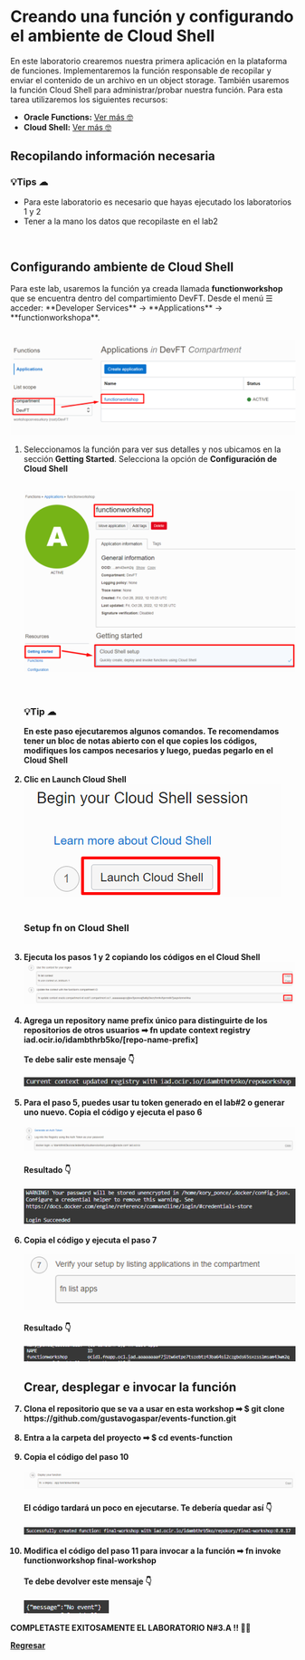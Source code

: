 <h1>Creando una función y configurando el ambiente de Cloud Shell</h1>
<p>
    En este laboratorio crearemos nuestra primera aplicación en la plataforma de funciones. Implementaremos la función
    responsable de recopilar y enviar el contenido de un archivo en un object storage. También usaremos la función Cloud
    Shell para administrar/probar nuestra función. Para esta tarea utilizaremos los siguientes recursos:
</p>
<ul>
    <li><b>Oracle Functions:</b> <a
            href="https://docs.oracle.com/es-ww/iaas/Content/Functions/Concepts/functionshowitworks.htm">Ver más
            &#129299;</a></li>
    <li><b>Cloud Shell:</b> <a href="https://docs.oracle.com/es-ww/iaas/Content/API/Concepts/cloudshellintro.htm">Ver
            más
            &#129299;</a></li>
</ul>

<h2>Recopilando información necesaria</h2>
<p>
<h3>&#128161;Tips &#9729;</h3>
<ul>
    <li>Para este laboratorio es necesario que hayas ejecutado los laboratorios 1 y 2</li>
    <li>Tener a la mano los datos que recopilaste en el lab2</li>
</ul>

</p>
<br>
<h2>Configurando ambiente de Cloud Shell</h2>
<p>Para este lab, usaremos la función ya creada llamada <b>functionworkshop</b> que se encuentra dentro del
    compartimiento DevFT. Desde el menú ☰ acceder: **Developer Services** → **Applications** → **functionworkshopa**.
</p>
<br>
<img src="/Lab 3/images/image13.png" alt="img13">
<br>
<ol>
    <li>
        <p>Seleccionamos la función para ver sus detalles y nos ubicamos en la sección <b>Getting Started</b>.
            Selecciona la opción de <b>Configuración de Cloud Shell</p>
        <br>
        <img src="/Lab 3/images/Screenshot_5.png" alt="img5">
        <br>
    </li>
    <br>
    <br>
    <h3>&#128161;Tip &#9729;</h3>
    En este paso ejecutaremos algunos comandos. Te recomendamos tener un bloc de notas abierto con el que copies los
    códigos, modifiques los campos necesarios y luego, puedas pegarlo en el Cloud Shell
    <br>
    <br>
    <li>Clic en <b>Launch Cloud Shell</b>
        <br>
        <img src="/Lab 3/images/Screenshot_6.png" alt="img6">
    </li>
    <br>
    <h3>Setup fn on Cloud Shell</h3>
    <br>
    <li>Ejecuta los pasos 1 y 2 copiando los códigos en el Cloud Shell
        <br>
        <img src="/Lab 3/images/Screenshot_7.png" alt="img7">
        <br>
    </li>
    <br>
    <li>Agrega un repository name prefix único para distinguirte de los repositorios de otros usuarios &#10145; fn
        update context registry iad.ocir.io/idambthrb5ko/<b>[repo-name-prefix]</b>
        <br>
        <br>
        Te debe salir este mensaje &#128071;
        <br>
        <br>
        <img src="/Lab 3/images/Screenshot_8.png" alt="img8">
        <br>
    </li>
    <br>
    <li>Para el paso 5, puedes usar tu token generado en el lab#2 o generar uno nuevo. Copia el código y ejecuta el paso
        6
        <br>
        <br>
        <img src="/Lab 3/images/Screenshot_9.png" alt="img9">
        <br>
        <h4>Resultado &#128071</h4>
        <img src="/Lab 3/images/Screenshot_10.png" alt="img10">
        <br>
    </li>
    <br>
    <li>Copia el código y ejecuta el paso 7
        <br>
        <br>
        <img src="/Lab 3/images/Screenshot_11.png" alt="img11">
        <br>
        <h4>Resultado &#128071</h4>
        <img src="/Lab 3/images/Screenshot_12.png" alt="img12">
        <br>
    </li>
    <h2>Crear, desplegar e invocar la función </h2>
    <li>Clona el repositorio que se va a usar en esta workshop &#10145; $ git clone
        https://github.com/gustavogaspar/events-function.git
        <br>
    </li>
    <br>
    <li>Entra a la carpeta del proyecto &#10145; $ cd events-function</li>
    <br>
    <li>Copia el código del paso 10
        <br>
        <br>
        <img src="/Lab 3/images/Screenshot_16.png" alt="img16">
        <br>
        <h4>El código tardará un poco en ejecutarse. Te debería quedar así &#128071</h4>
        <img src="/Lab 3/images/Screenshot_17.png" alt="img17">
        <br>
    </li>
    <br>
    <li>Modifica el código del paso 11 para invocar a la función &#10145; fn invoke functionworkshop final-workshop
        <br>
        <h4>Te debe devolver este mensaje &#128071</h4>
        <img src="/Lab 3/images/Screenshot_18.png" alt="img18">
        <br>
    </li>
</ol>

COMPLETASTE EXITOSAMENTE EL LABORATORIO N#3.A !! 💯✅

<a href="https://github.com/kapvar9/Developer-Fast-Track-MCR/tree/main/Lab%203">Regresar</a>

